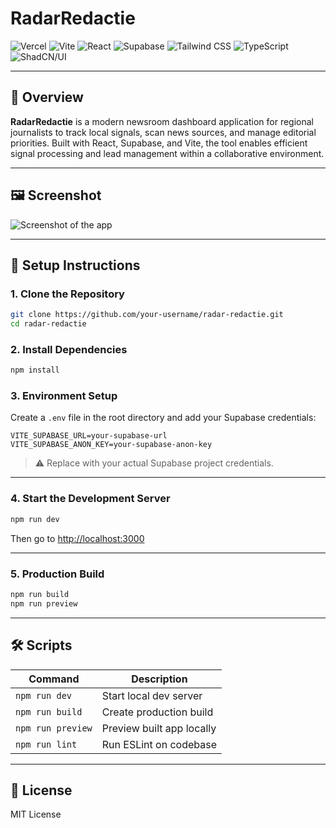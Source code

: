# RadarRedactie

![Vercel](https://img.shields.io/badge/Vercel-000000?style=for-the-badge&logo=vercel&logoColor=white)
![Vite](https://img.shields.io/badge/Vite-646CFF?style=for-the-badge&logo=vite&logoColor=white)
![React](https://img.shields.io/badge/React-20232A?style=for-the-badge&logo=react&logoColor=white)
![Supabase](https://img.shields.io/badge/Supabase-3ECF8E?style=for-the-badge&logo=supabase&logoColor=white)
![Tailwind CSS](https://img.shields.io/badge/Tailwind_CSS-38B2AC?style=for-the-badge&logo=tailwind-css&logoColor=white)
![TypeScript](https://img.shields.io/badge/TypeScript-007ACC?style=for-the-badge&logo=typescript&logoColor=white)
![ShadCN/UI](https://img.shields.io/badge/ShadCN%2FUI-000000?style=for-the-badge&logo=shadcn&logoColor=white)

---

## 🧭 Overview

**RadarRedactie** is a modern newsroom dashboard application for regional journalists to track local signals, scan news sources, and manage editorial priorities. Built with React, Supabase, and Vite, the tool enables efficient signal processing and lead management within a collaborative environment.

---

## 🖼️ Screenshot

![Screenshot of the app](public/image.png)

---

## 🔧 Setup Instructions

### 1. Clone the Repository

```bash
git clone https://github.com/your-username/radar-redactie.git
cd radar-redactie
```

### 2. Install Dependencies

```bash
npm install
```

### 3. Environment Setup

Create a `.env` file in the root directory and add your Supabase credentials:

```env
VITE_SUPABASE_URL=your-supabase-url
VITE_SUPABASE_ANON_KEY=your-supabase-anon-key
```

> ⚠️ Replace with your actual Supabase project credentials.

---

### 4. Start the Development Server

```bash
npm run dev
```

Then go to [http://localhost:3000](http://localhost:3000)

---

### 5. Production Build

```bash
npm run build
npm run preview
```

---

## 🛠 Scripts

| Command             | Description                  |
| ------------------- | ---------------------------- |
| `npm run dev`       | Start local dev server       |
| `npm run build`     | Create production build      |
| `npm run preview`   | Preview built app locally    |
| `npm run lint`      | Run ESLint on codebase       |

---

## 📄 License

MIT License
